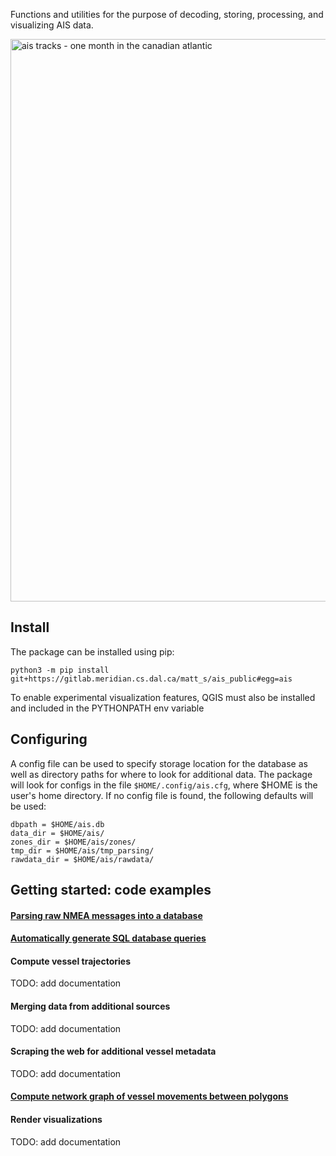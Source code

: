 Functions and utilities for the purpose of decoding, storing, processing, and visualizing AIS data. 

<img src="https://gitlab.meridian.cs.dal.ca/matt_s/ais_public/-/raw/master/tests/output/scriptoutput.png" alt="ais tracks - one month in the canadian atlantic" width="900"/>

## Install

The package can be installed using pip:
  ```
  python3 -m pip install git+https://gitlab.meridian.cs.dal.ca/matt_s/ais_public#egg=ais
  ```

To enable experimental visualization features, QGIS must also be installed and included in the PYTHONPATH env variable


## Configuring

A config file can be used to specify storage location for the database as well as directory paths for where to look for additional data.
The package will look for configs in the file `$HOME/.config/ais.cfg`, where $HOME is the user's home directory.
If no config file is found, the following defaults will be used:
```
dbpath = $HOME/ais.db
data_dir = $HOME/ais/             
zones_dir = $HOME/ais/zones/
tmp_dir = $HOME/ais/tmp_parsing/
rawdata_dir = $HOME/ais/rawdata/
```

## Getting started: code examples

#### [Parsing raw NMEA messages into a database](examples/example01_create_db_from_rawmsgs.py)

#### [Automatically generate SQL database queries](examples/example02_query_the_database.py)

#### Compute vessel trajectories
  TODO: add documentation

#### Merging data from additional sources
  TODO: add documentation

#### Scraping the web for additional vessel metadata
  TODO: add documentation

#### [Compute network graph of vessel movements between polygons](examples/example04_network_graph.py)

#### Render visualizations
  TODO: add documentation



